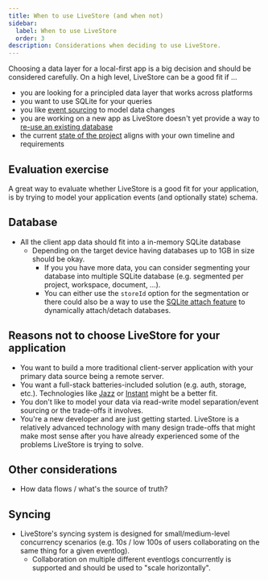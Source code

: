 ```yaml
---
title: When to use LiveStore (and when not)
sidebar:
  label: When to use LiveStore
  order: 3
description: Considerations when deciding to use LiveStore.
---
```


Choosing a data layer for a local-first app is a big decision and should be considered carefully.  On a high level, LiveStore can be a good fit if ...
- you are looking for a principled data layer that works across platforms
- you want to use SQLite for your queries
- you like [event sourcing](/docs/evaluation/event-sourcing) to model data changes
- you are working on a new app as LiveStore doesn't yet provide a way to [re-use an existing database](/docs/misc/faq#existing-database)
- the current [state of the project](/docs/evaluation/state-of-the-project) aligns with your own timeline and requirements

## Evaluation exercise

A great way to evaluate whether LiveStore is a good fit for your application, is by trying to model your application events (and optionally state) schema.

## Database

- All the client app data should fit into a in-memory SQLite database
  - Depending on the target device having databases up to 1GB in size should be okay.
	- If you you have more data, you can consider segmenting your database into multiple SQLite database (e.g. segmented per project, workspace, document, ...).
	- You can either use the `storeId` option for the segmentation or there could also be a way to use the [SQLite attach feature](https://www.sqlite.org/lang_attach.html) to dynamically attach/detach databases.

## Reasons not to choose LiveStore for your application

- You want to build a more traditional client-server application with your primary data source being a remote server.
- You want a full-stack batteries-included solution (e.g. auth, storage, etc.). Technologies like [Jazz](https://jazz.tools) or [Instant](https://instantdb.com) might be a better fit.
- You don't like to model your data via read-write model separation/event sourcing or the trade-offs it involves.
- You're a new developer and are just getting started. LiveStore is a relatively advanced technology with many design trade-offs that might make most sense after you have already experienced some of the problems LiveStore is trying to solve.

## Other considerations

- How data flows / what's the source of truth?

## Syncing

- LiveStore's syncing system is designed for small/medium-level concurrency scenarios (e.g. 10s / low 100s of users collaborating on the same thing for a given eventlog).
	- Collaboration on multiple different eventlogs concurrently is supported and should be used to "scale horizontally".
